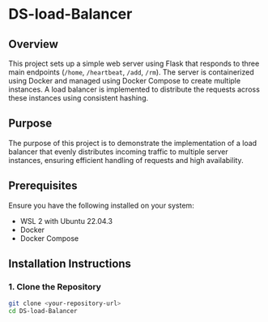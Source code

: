# DS-load-Balancer

## Overview

This project sets up a simple web server using Flask that responds to three main endpoints (`/home`, `/heartbeat`, `/add`, `/rm`). The server is containerized using Docker and managed using Docker Compose to create multiple instances. A load balancer is implemented to distribute the requests across these instances using consistent hashing.

## Purpose

The purpose of this project is to demonstrate the implementation of a load balancer that evenly distributes incoming traffic to multiple server instances, ensuring efficient handling of requests and high availability.

## Prerequisites

Ensure you have the following installed on your system:

- WSL 2 with Ubuntu 22.04.3
- Docker
- Docker Compose

## Installation Instructions

### 1. Clone the Repository

```bash
git clone <your-repository-url>
cd DS-load-Balancer